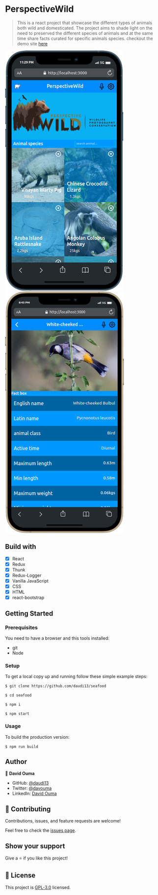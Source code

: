 
# PerspectiveWild

> This is a react project that showcase the different types of animals both wild and domesticated. The project aims to shade light on the need to preserved the different species of animals and at the same time share facts curated for specific animals species. checkout the demo site [here](https://6262b89a578849338355be2c--benevolent-peony-90404f.netlify.app/)

![](./mobile%20(3).png) ![](./mobile%20(5).png)
## Build with

- [x] React
- [x] Redux
- [x] Thunk
- [x] Redux-Logger
- [x] Vanilla JavaScript
- [x] CSS
- [x] HTML
- [x] react-bootstrap

## Getting Started

### Prerequisites

You need to have a browser and this tools installed:

- git
- Node

### Setup

To get a local copy up and running follow these simple example steps:

```
$ git clone https://github.com/daudi13/seafood

```

```
$ cd seafood
```

```
$ npm i
```

```
$ npm start
```

### Usage

To build the production version:

```
$ npm run build
```

## Author
👤 **David Ouma**

- GitHub: [@daudi13](https://github.com/daudi13)
- Twitter: [@davouma](https://twitter.com/davouma)
- LinkedIn: [David Ouma](https://www.linkedin.com/in/david-ouma-3a3539179/)

## 🤝 Contributing

Contributions, issues, and feature requests are welcome!

Feel free to check the [issues page](../../issues/).

## Show your support

Give a ⭐️ if you like this project!

## 📝 License

This project is [GPL-3.0](./LICENSE) licensed.
